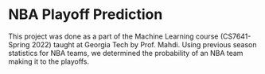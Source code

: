 # NBA Playoff Prediction

This project was done as a part of the Machine Learning course (CS7641-Spring 2022) taught at Georgia Tech by Prof. Mahdi.
Using previous season statistics for NBA teams, we determined the probability of an NBA team making it to the playoffs.
